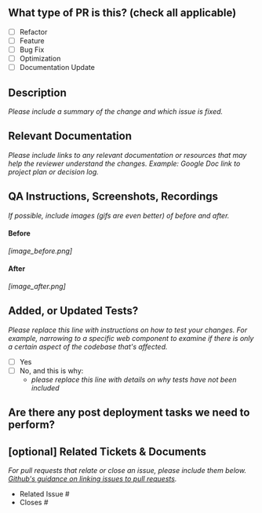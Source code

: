<!--
-->

## What type of PR is this? (check all applicable)

- [ ] Refactor
- [ ] Feature
- [ ] Bug Fix
- [ ] Optimization
- [ ] Documentation Update

## Description

_Please include a summary of the change and which issue is fixed._

## Relevant Documentation

_Please include links to any relevant documentation or resources that may help the reviewer understand the changes. Example: Google Doc link to project plan or decision log._

## QA Instructions, Screenshots, Recordings

_If possible, include images (gifs are even better) of before and after._

#### Before

_[image_before.png]_

#### After

_[image_after.png]_

## Added, or Updated Tests?

_Please replace this line with instructions on how to test your changes. For example, narrowing to a specific web component to examine if there is only a certain aspect of the codebase that's affected._

- [ ] Yes
- [ ] No, and this is why:
  - _please replace this line with details on why tests have not been included_

## Are there any post deployment tasks we need to perform?

## [optional] Related Tickets & Documents

_For pull requests that relate or close an issue, please include them
below. [Github's guidance on linking issues to pull requests](https://docs.github.com/en/issues/tracking-your-work-with-issues/linking-a-pull-request-to-an-issue)._

- Related Issue #
- Closes #
